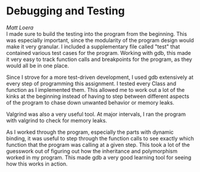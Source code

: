 # Debugging and Testing
  *Matt Loera* \
I made sure to build the testing into the program from the beginning. This was especially important, since the modularity of the program design would make it very granular. I included a supplementary file called "test" that contained various test cases for the program. Working with gdb, this made it very easy to track function calls and breakpoints for the program, as they would all be in one place. 

Since I strove for a more test-driven development, I used gdb extensively at every step of programming this assignment. I tested every Class and function as I implemented them. This allowed me to work out a lot of the kinks at the beginning instead of having to step between different aspects of the program to chase down unwanted behavior or memory leaks. 

Valgrind was also a very useful tool. At major intervals, I ran the program with valgrind to check for memory leaks. 

As I worked through the program, especially the parts with dynamic binding, it was useful to step through the function calls to see exactly which function that the program was calling at a given step. This took a lot of the guesswork out of figuring out how the inheritance and polymorphism worked in my program. This made gdb a very good learning tool for seeing how this works in action. 
